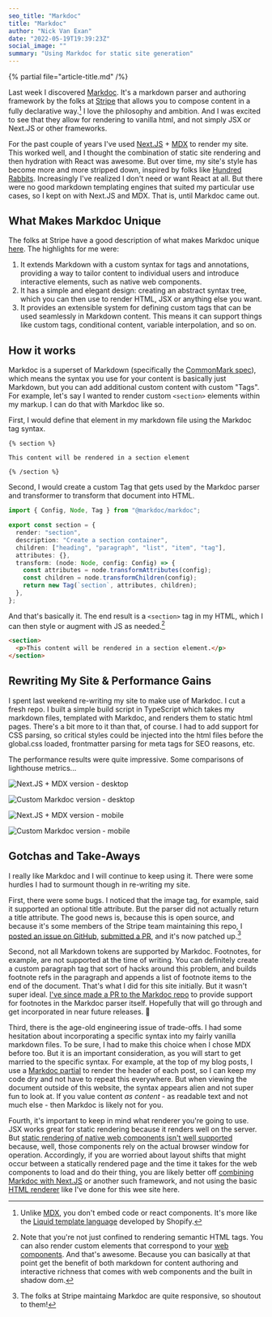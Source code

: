 ```yaml
---
seo_title: "Markdoc"
title: "Markdoc"
author: "Nick Van Exan"
date: "2022-05-19T19:39:23Z"
social_image: ""
summary: "Using Markdoc for static site generation"
---
```


{% partial file="article-title.md" /%}

Last week I discovered [Markdoc](https://markdoc.io/). It's a markdown parser and authoring framework by the folks at [Stripe](https://stripe.com) that allows you to compose content in a fully declarative way.[^1] I love the philosophy and ambition. And I was excited to see that they allow for rendering to vanilla html, and not simply JSX or Next.JS or other frameworks.

For the past couple of years I've used [Next.JS](https://nextjs.org/) + [MDX](https://mdxjs.com/) to render my site. This worked well, and I thought the combination of static site rendering and then hydration with React was awesome. But over time, my site's style has become more and more stripped down, inspired by folks like [Hundred Rabbits](https://100r.co). Increasingly I've realized I don't need or want React at all. But there were no good markdown templating engines that suited my particular use cases, so I kept on with Next.JS and MDX. That is, until Markdoc came out.

## What Makes Markdoc Unique

The folks at Stripe have a good description of what makes Markdoc unique [here](https://markdoc.io/docs/overview). The highlights for me were:

1. It extends Markdown with a custom syntax for tags and annotations, providing a way to tailor content to individual users and introduce interactive elements, such as native web components.
2. It has a simple and elegant design: creating an abstract syntax tree, which you can then use to render HTML, JSX or anything else you want.
3. It provides an extensible system for defining custom tags that can be used seamlessly in Markdown content. This means it can support things like custom tags, conditional content, variable interpolation, and so on.

## How it works

Markdoc is a superset of Markdown (specifically the [CommonMark spec](https://spec.commonmark.org/)), which means the syntax you use for your content is basically just Markdown, but you can add additional custom content with custom "Tags". For example, let's say I wanted to render custom `<section>` elements within my markup. I can do that with Markdoc like so.

First, I would define that element in my markdown file using the Markdoc tag syntax.

```markdoc
{% section %}

This content will be rendered in a section element

{% /section %}
```

Second, I would create a custom Tag that gets used by the Markdoc parser and transformer to transform that document into HTML.

```typescript
import { Config, Node, Tag } from "@markdoc/markdoc";

export const section = {
  render: "section",
  description: "Create a section container",
  children: ["heading", "paragraph", "list", "item", "tag"],
  attributes: {},
  transform: (node: Node, config: Config) => {
    const attributes = node.transformAttributes(config);
    const children = node.transformChildren(config);
    return new Tag(`section`, attributes, children);
  },
};
```

And that's basically it. The end result is a `<section>` tag in my HTML, which I can then style or augment with JS as needed.[^2]

```html
<section>
  <p>This content will be rendered in a section element.</p>
</section>
```

## Rewriting My Site & Performance Gains

I spent last weekend re-writing my site to make use of Markdoc. I cut a fresh repo. I built a simple build script in TypeScript which takes my markdown files, templated with Markdoc, and renders them to static html pages. There's a bit more to it than that, of course. I had to add support for CSS parsing, so critical styles could be injected into the html files before the global.css loaded, frontmatter parsing for meta tags for SEO reasons, etc.

The performance results were quite impressive. Some comparisons of lighthouse metrics...

![Next.JS + MDX version - desktop](/public/images/old-site-desktop.webp "Next.JS + MDX version - desktop")

![Custom Markdoc version - desktop](/public/images/new-site-desktop.webp "Custom Markdoc version - desktop")

![Next.JS + MDX version - mobile](/public/images/old-site-mobile.webp "Next.JS + MDX version - mobile")

![Custom Markdoc version - mobile](/public/images/new-site-mobile.webp "Custom Markdoc version - mobile")

## Gotchas and Take-Aways

I really like Markdoc and I will continue to keep using it. There were some hurdles I had to surmount though in re-writing my site.

First, there were some bugs. I noticed that the image tag, for example, said it supported an optional title attribute. But the parser did not actually return a title attribute. The good news is, because this is open source, and because it's some members of the Stripe team maintaining this repo, I [posted an issue on GitHub](https://github.com/markdoc/markdoc/issues/28), [submitted a PR](https://github.com/markdoc/markdoc/pull/38), and it's now patched up.[^3]

Second, not all Markdown tokens are supported by Markdoc. Footnotes, for example, are not supported at the time of writing. You can definitely create a custom paragraph tag that sort of hacks around this problem, and builds footnote refs in the paragraph and appends a list of footnote items to the end of the document. That's what I did for this site initially. But it wasn't super ideal. [I've since made a PR to the Markdoc repo](https://github.com/markdoc/markdoc/pull/40) to provide support for footnotes in the Markdoc parser itself. Hopefully that will go through and get incorporated in near future releases. 🤞

Third, there is the age-old engineering issue of trade-offs. I had some hesitation about incorporating a specific syntax into my fairly vanilla markdown files. To be sure, I had to make this choice when I chose MDX before too. But it is an important consideration, as you will start to get married to the specific syntax. For example, at the top of my blog posts, I use a [Markdoc partial](https://markdoc.io/docs/partials) to render the header of each post, so I can keep my code dry and not have to repeat this everywhere. But when viewing the document outside of this website, the syntax appears alien and not super fun to look at. If you value content _as content_ - as readable text and not much else - then Markdoc is likely not for you.

Fourth, it's important to keep in mind what renderer you're going to use. JSX works great for static rendering because it renders well on the server. But [static rendering of native web components isn't well supported](https://lamplightdev.com/blog/2019/07/20/how-to-server-side-render-web-components/) because, well, those components rely on the actual browser window for operation. Accordingly, if you are worried about layout shifts that might occur between a statically rendered page and the time it takes for the web components to load and do their thing, you are likely better off [combining Markdoc with Next.JS](https://markdoc.io/docs/nextjs) or another such framework, and not using the basic [HTML renderer](https://markdoc.io/docs/examples/html) like I've done for this wee site here.

[^1]: Unlike [MDX](https://mdxjs.com/), you don't embed code or react components. It's more like the [Liquid template language](https://shopify.github.io/liquid/) developed by Shopify.
[^2]: Note that you're not just confined to rendering semantic HTML tags. You can also render custom elements that correspond to your [web components](https://developer.mozilla.org/en-US/docs/Web/Web_Components). And that's awesome. Because you can basically at that point get the benefit of both markdown for content authoring and interactive richness that comes with web components and the built in shadow dom.
[^3]: The folks at Stripe maintaing Markdoc are quite responsive, so shoutout to them!
